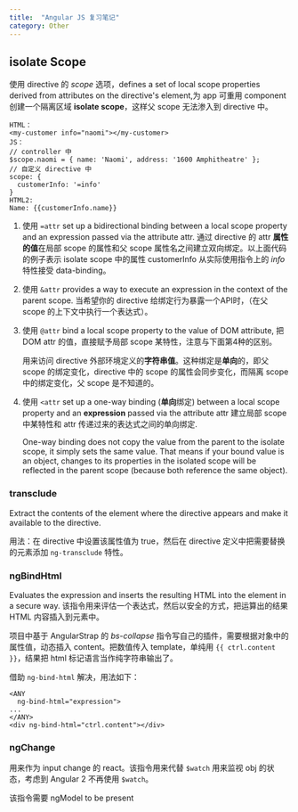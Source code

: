 ```yaml
---
title:  "Angular JS 复习笔记"
category: Other
---
```

## isolate Scope

使用 directive 的 _scope_ 选项，defines a set of local scope properties derived from attributes on the directive's element,为 app 可重用 component 创建一个隔离区域 **isolate scope**，这样父 scope 无法渗入到 directive 中。

    HTML：
    <my-customer info="naomi"></my-customer>
    JS：
    // controller 中
    $scope.naomi = { name: 'Naomi', address: '1600 Amphitheatre' };
    // 自定义 directive 中
    scope: {
      customerInfo: '=info'
    }
    HTML2:
    Name: {{customerInfo.name}}

<!--more-->

1. 使用 `=attr` set up a bidirectional binding between a local scope property and an expression passed via the attribute attr. 通过 directive 的 attr **属性的值**在局部 scope 的属性和父 scope 属性名之间建立双向绑定。以上面代码的例子表示 isolate scope 中的属性 customerInfo 从实际使用指令上的 _info_ 特性接受 data-binding。
2. 使用 `&attr` provides a way to execute an expression in the context of the parent scope. 当希望你的 directive 给绑定行为暴露一个API时，（在父 scope 的上下文中执行一个表达式）。
3. 使用 `@attr` bind a local scope property to the value of DOM attribute, <span class="t-blue">把 DOM attr 的值，直接赋予局部 scope 某特性，注意与下面第4种的区别。</span>

    用来访问 directive 外部环境定义的**字符串值**。这种绑定是**单向**的，即父 scope 的绑定变化，directive 中的 scope 的属性会同步变化，而隔离 scope 中的绑定变化，父 scope 是不知道的。
4. 使用 `<attr` set up a one-way binding (**单向**绑定) between a local scope property and an **expression** passed via the attribute attr <span class="t-blue">建立局部 scope 中某特性和 attr 传递过来的表达式之间的单向绑定</span>.

    One-way binding does not copy the value from the parent to the isolate scope, it simply sets the same value. That means if your bound value is an object, changes to its properties in the isolated scope will be reflected in the parent scope (because both reference the same object).

### transclude

Extract the contents of the element where the directive appears and make it available to the directive. 

用法：在 directive 中设置该属性值为 true，然后在 directive 定义中把需要替换的元素添加 `ng-transclude` 特性。

### ngBindHtml

Evaluates the expression and inserts the resulting HTML into the element in a secure way. 该指令用来评估一个表达式，然后以安全的方式，把运算出的结果 HTML 内容插入到元素中。

项目中基于 AngularStrap 的 _bs-collapse_ 指令写自己的插件，需要根据对象中的属性值，动态插入 content。把数值传入 template，单纯用 `{{ ctrl.content }}`，结果把 html 标记语言当作纯字符串输出了。

借助 `ng-bind-html` 解决，用法如下：

    <ANY
      ng-bind-html="expression">
    ...
    </ANY>
    <div ng-bind-html="ctrl.content"></div>

### ngChange

用来作为 input change 的 react。该指令用来代替 `$watch` 用来监视 obj 的状态，考虑到 Angular 2 不再使用 `$watch`。

该指令需要 ngModel to be present
